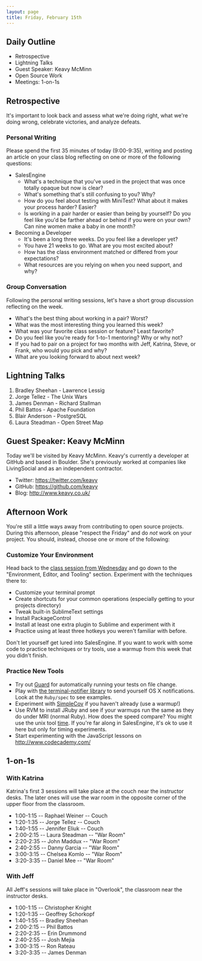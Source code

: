 ```yaml
---
layout: page
title: Friday, February 15th
---
```


## Daily Outline

* Retrospective
* Lightning Talks
* Guest Speaker: Keavy McMinn
* Open Source Work
* Meetings: 1-on-1s

## Retrospective

It's important to look back and assess what we're doing right, what we're doing wrong, celebrate victories, and analyze defeats.

### Personal Writing

Please spend the first 35 minutes of today (9:00-9:35), writing and posting an article on your class blog reflecting on one or more of the following questions:

* SalesEngine
  * What's a technique that you've used in the project that was once totally opaque but now is clear?
  * What's something that's still confusing to you? Why?
  * How do you feel about testing with MiniTest? What about it makes your process harder? Easier?
  * Is working in a pair harder or easier than being by yourself? Do you feel like you'd be farther ahead or behind if you were on your own? Can nine women make a baby in one month?
* Becoming a Developer
  * It's been a long three weeks. Do you feel like a developer yet?
  * You have 21 weeks to go. What are you most excited about?
  * How has the class environment matched or differed from your expectations?
  * What resources are you relying on when you need support, and why?

### Group Conversation

Following the personal writing sessions, let's have a short group discussion reflecting on the week.

* What's the best thing about working in a pair? Worst?
* What was the most interesting thing you learned this week?
* What was your favorite class session or feature? Least favorite?
* Do you feel like you're ready for 1-to-1 mentoring? Why or why not?
* If you had to pair on a project for two months with Jeff, Katrina, Steve, or Frank, who would you pick and why?
* What are you looking forward to about next week?

## Lightning Talks

1. Bradley Sheehan - Lawrence Lessig
2. Jorge Tellez - The Unix Wars
3. James Denman - Richard Stallman
4. Phil Battos - Apache Foundation
5. Blair Anderson - PostgreSQL
6. Laura Steadman - Open Street Map

## Guest Speaker: Keavy McMinn

Today we'll be visited by Keavy McMinn. Keavy's currently a developer at GitHub and based in Boulder. She's previously worked at companies like LivingSocial and as an independent contractor.

* Twitter: https://twitter.com/keavy
* GitHub: https://github.com/keavy
* Blog: http://www.keavy.co.uk/

## Afternoon Work

You're still a little ways away from contributing to open source projects. During this afternoon, please "respect the Friday" and do *not* work on your project. You should, instead, choose one or more of the following:

### Customize Your Environment

Head back to the [class session from Wednesday](http://tutorials.jumpstartlab.com/academy/sessions/gschool0/130213.html) and go down to the "Environment, Editor, and Tooling" section. Experiment with the techniques there to:

* Customize your terminal prompt
* Create shortcuts for your common operations (especially getting to your projects directory)
* Tweak built-in SublimeText settings
* Install PackageControl
* Install at least one extra plugin to Sublime and experiment with it
* Practice using at least three hotkeys you weren't familiar with before.

Don't let yourself get lured into SalesEngine. If you want to work with some code to practice techniques or try tools, use a warmup from this week that you didn't finish.

### Practice New Tools

* Try out [Guard](https://github.com/guard/guard) for automatically running your tests on file change.
* Play with [the terminal-notifier library](https://github.com/alloy/terminal-notifier) to send yourself OS X notifications. Look at the `Ruby/spec` to see examples.
* Experiment with [SimpleCov](https://github.com/colszowka/simplecov) if you haven't already (use a warmup!)
* Use RVM to install JRuby and see if your warmups run the same as they do under MRI (normal Ruby). How does the speed compare? You might use the unix tool [time](http://linux.about.com/library/cmd/blcmdl1_time.htm). If you're far along in SalesEngine, it's ok to use it here but only for timing experiments.
* Start experimenting with the JavaScript lessons on http://www.codecademy.com/

## 1-on-1s

### With Katrina

Katrina's first 3 sessions will take place at the couch near the instructor desks. The later ones will use the war room in the opposite corner of the upper floor from the classroom.

* 1:00-1:15 -- Raphael Weiner -- Couch
* 1:20-1:35 -- Jorge Tellez -- Couch
* 1:40-1:55 -- Jennifer Eliuk -- Couch
* 2:00-2:15 -- Laura Steadman -- "War Room"
* 2:20-2:35 -- John Maddux -- "War Room"
* 2:40-2:55 -- Danny Garcia -- "War Room"
* 3:00-3:15 -- Chelsea Komlo -- "War Room"
* 3:20-3:35 -- Daniel Mee -- "War Room"

### With Jeff

All Jeff's sessions will take place in "Overlook", the classroom near the instructor desks.

* 1:00-1:15 -- Christopher Knight
* 1:20-1:35 -- Geoffrey Schorkopf 
* 1:40-1:55 -- Bradley Sheehan
* 2:00-2:15 -- Phil Battos
* 2:20-2:35 -- Erin Drummond
* 2:40-2:55 -- Josh Mejia
* 3:00-3:15 -- Ron Rateau
* 3:20-3:35 -- James Denman
